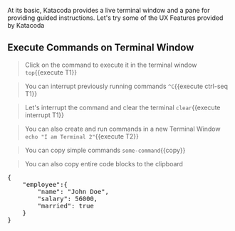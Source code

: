 At its basic, Katacoda provides a live terminal window and a pane for providing guided instructions. Let's try some of the UX Features provided by Katacoda

## Execute Commands on Terminal Window
> Click on the command to execute it in the terminal window
`top`{{execute T1}}

> You can interrupt previously running commands
`^C`{{execute ctrl-seq T1}}

> Let's interrupt the command and clear the terminal
`clear`{{execute interrupt T1}}

> You can also create and run commands in a new Terminal Window
`echo "I am Terminal 2"`{{execute T2}}

> You can copy simple commands
`some-command`{{copy}}

> You can also copy entire code blocks to the clipboard
<pre class="file" data-target="clipboard">
{
    "employee":{
        "name": "John Doe",
        "salary": 56000,
        "married": true
    }
}
</pre>